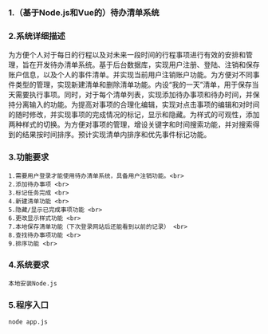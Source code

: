 ### 1.（基于Node.js和Vue的）待办清单系统
### 2.系统详细描述
为方便个人对于每日的行程以及对未来一段时间的行程事项进行有效的安排和管理，旨在开发待办清单系统。基于后台数据库，实现用户注册、登陆、注销和保存账户信息，以及个人的事件清单。并实现当前用户注销账户功能。为方便对不同事件类型的管理，实现新建清单和删除清单功能。内设“我的一天”清单，用于保存当天需要执行事项。同时，对于每个清单列表，实现添加待办事项和待办时间，并保持分离输入的功能。为提高对事项的合理化编辑，实现对点击事项的编辑和对时间的随时修改，并实现事项的完成情况的标记，显示和隐藏。为样式的可观性，添加两种样式的切换。为方便对事项的管理，增设关键字和时间搜索功能，并对搜索得到的结果按时间排序。预计实现清单内排序和优先事件标记功能。
### 3.功能要求
    1.需要用户登录才能使用待办清单系统，具备用户注销功能。<br> 
    2.添加待办事项 <br> 
    3.标记任务完成 <br> 
    4.新建清单功能 <br> 
    5.隐藏/显示已完成事项功能 <br> 
    6.更改显示样式功能 <br> 
    7.本地保存清单功能（下次登录网站后还能看到以前的记录） <br> 
    8.查找待办事项功能 <br> 
    9.排序功能 <br> 
### 4.系统要求
    本地安装Node.js
### 5.程序入口
    node app.js

